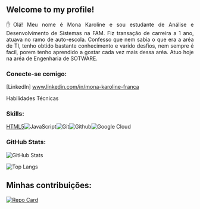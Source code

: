  ## Welcome to my profile!

<p align="justify">✋Olá! Meu nome é Mona Karoline e sou estudante de Análise e Desenvolvimento de Sistemas na FAM. Fiz transação de carreira a 1 ano, atuava no ramo de auto-escola. Confesso que nem sabia o que era a aréa de TI, tenho obtido bastante conhecimento e varido desfios, nem sempre é facil, porem tenho aprendido a gostar cada vez mais dessa aréa. Atuo hoje na aréa de Engenharia de SOTWARE.</p>

### Conecte-se comigo:
[LinkedIn] www.linkedin.com/in/mona-karoline-franca

Habilidades Técnicas

### Skills:
[HTML5](https://img.shields.io/badge/HTML5-E34F26?style=for-the-badge&logo=html5&logoColor=white)![JavaScript](https://img.shields.io/badge/JavaScript-F7DF1E?style=for-the-badge&logo=javascript&logoColor=black)![Git](https://img.shields.io/badge/Git-F05032?style=for-the-badge&logo=git&logoColor=white)![Github](https://img.shields.io/badge/Github-181717?style=for-the-badge&logo=Github&logoColor=white)![Google Cloud](https://img.shields.io/badge/Google%20Cloud-4285F4?style=for-the-badge&logo=google-cloud&logoColor=white)

### GitHub Stats:
![GitHub Stats](https://github-readme-stats-git-masterrstaa-rickstaa.vercel.app/api/top-langs/?username=KarolJF&layout=compact&bg_color=000&border_color=30A3DC&title_color=E94D5F&text_color=FFF)

![Top Langs](https://github-readme-stats.vercel.app/api?username=KarolJF&theme=transparent&bg_color=000&border_color=30A3DC&show_icons=true&icon_color=30A3DC&title_color=E94D5F&text_color=FFF)

## Minhas contribuições:
[![Repo Card](https://github-readme-stats.vercel.app/api/pin/?username=KarolJF&repo=dio-lab-open-source-fork&bg_color=000&border_color=30A3DC&show_icons=true&icon_color=30A3DC&title_color=E94D5F&text_color=FFF)](https://github.com/KarolJF/dio-lab-open-source-fork)